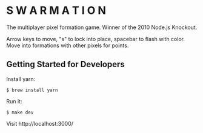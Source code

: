 # S W A R M A T I O N

The multiplayer pixel formation game. Winner of the 2010 Node.js Knockout.

Arrow keys to move, "s" to lock into place, spacebar to flash with color. Move into formations with other pixels for points.

## Getting Started for Developers

Install yarn:

```shell
$ brew install yarn
```

Run it:

```shell
$ make dev
```

Visit http://localhost:3000/
